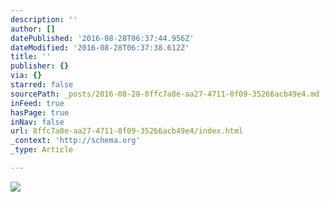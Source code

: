 ```yaml
---
description: ''
author: []
datePublished: '2016-08-28T06:37:44.956Z'
dateModified: '2016-08-28T06:37:38.612Z'
title: ''
publisher: {}
via: {}
starred: false
sourcePath: _posts/2016-08-28-8ffc7a8e-aa27-4711-8f09-35266acb49e4.md
inFeed: true
hasPage: true
inNav: false
url: 8ffc7a8e-aa27-4711-8f09-35266acb49e4/index.html
_context: 'http://schema.org'
_type: Article

---
```

![](https://the-grid-user-content.s3-us-west-2.amazonaws.com/0222dfa4-d119-4015-9b3c-96471689c9c4.jpg)